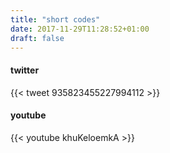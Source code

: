 ```yaml
---
title: "short codes"
date: 2017-11-29T11:28:52+01:00
draft: false
---
```


#### twitter
{{< tweet 935823455227994112 >}}

#### youtube
{{< youtube khuKeloemkA >}}